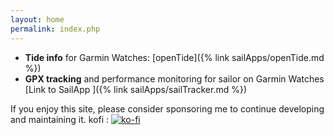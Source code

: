 ```yaml
---
layout: home
permalink: index.php
---
```


* **Tide info** for Garmin Watches: [openTide]({% link sailApps/openTide.md %})
* **GPX tracking** and performance monitoring for sailor on Garmin Watches [Link to SailApp ]({% link sailApps/sailTracker.md %})


If you enjoy this site, please consider sponsoring me to continue developing and maintaining it.
kofi : [![ko-fi](https://ko-fi.com/img/githubbutton_sm.svg)](https://ko-fi.com/U7U5L8F29)


